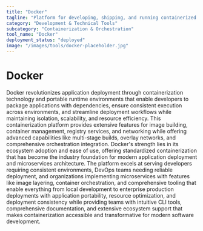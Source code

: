 ```yaml
---
title: "Docker"
tagline: "Platform for developing, shipping, and running containerized applications"
category: "Development & Technical Tools"
subcategory: "Containerization & Orchestration"
tool_name: "Docker"
deployment_status: "deployed"
image: "/images/tools/docker-placeholder.jpg"
---
```


# Docker

Docker revolutionizes application deployment through containerization technology and portable runtime environments that enable developers to package applications with dependencies, ensure consistent execution across environments, and streamline deployment workflows while maintaining isolation, scalability, and resource efficiency. This containerization platform provides extensive features for image building, container management, registry services, and networking while offering advanced capabilities like multi-stage builds, overlay networks, and comprehensive orchestration integration. Docker's strength lies in its ecosystem adoption and ease of use, offering standardized containerization that has become the industry foundation for modern application deployment and microservices architecture. The platform excels at serving developers requiring consistent environments, DevOps teams needing reliable deployment, and organizations implementing microservices with features like image layering, container orchestration, and comprehensive tooling that enable everything from local development to enterprise production deployments with application portability, resource optimization, and deployment consistency while providing teams with intuitive CLI tools, comprehensive documentation, and extensive ecosystem support that makes containerization accessible and transformative for modern software development.